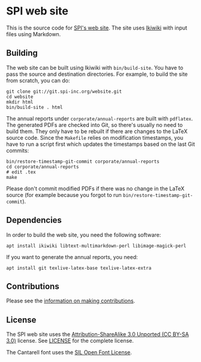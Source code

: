 SPI web site
============

This is the source code for [SPI's web site](https://spi-inc.org/).
The site uses [Ikiwiki](http://ikiwiki.info/) with input files using
Markdown.


Building
--------

The web site can be built using Ikiwiki with `bin/build-site`.  You have
to pass the source and destination directories.  For example, to build
the site from scratch, you can do:

    git clone git://git.spi-inc.org/website.git
    cd website
    mkdir html
    bin/build-site . html

The annual reports under `corporate/annual-reports` are built with
`pdflatex`.  The generated PDFs are checked into Git, so there's usually
no need to build them.  They only have to be rebuilt if there are
changes to the LaTeX source code.  Since the `Makefile` relies on
modification timestamps, you have to run a script first which updates
the timestamps based on the last Git commits:

    bin/restore-timestamp-git-commit corporate/annual-reports
    cd corporate/annual-reports
    # edit .tex
    make

Please don't commit modified PDFs if there was no change in the LaTeX
source (for example because you forgot to run
`bin/restore-timestamp-git-commit`).


Dependencies
------------

In order to build the web site, you need the following software:

    apt install ikiwiki libtext-multimarkdown-perl libimage-magick-perl

If you want to generate the annual reports, you need:

    apt install git texlive-latex-base texlive-latex-extra


Contributions
-------------

Please see the [information on making contributions](CONTRIBUTING.md).


License
-------

The SPI web site uses the [Attribution-ShareAlike 3.0 Unported (CC BY-SA
3.0)](https://creativecommons.org/licenses/by-sa/3.0/) license.  See
[LICENSE](LICENSE) for the complete license.

The Cantarell font uses the [SIL Open Font License](cantarell.LICENSE).

